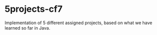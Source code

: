 # 5projects-cf7
Implementation of 5 different assigned projects, based on what we have learned so far in Java.
